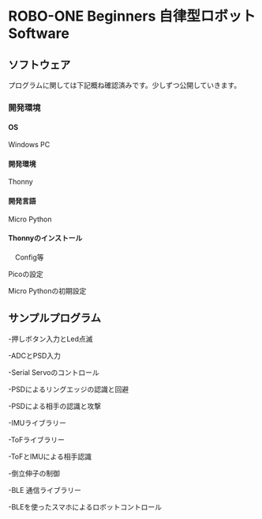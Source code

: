 # ROBO-ONE Beginners 自律型ロボット Software
## ソフトウェア

プログラムに関しては下記概ね確認済みです。少しずつ公開していきます。

### 開発環境
#### OS
Windows PC
#### 開発環境
Thonny
#### 開発言語
Micro Python

#### Thonnyのインストール
　Config等

Picoの設定

Micro Pythonの初期設定


## サンプルプログラム
-押しボタン入力とLed点滅

-ADCとPSD入力

-Serial Servoのコントロール

-PSDによるリングエッジの認識と回避

-PSDによる相手の認識と攻撃

-IMUライブラリー

-ToFライブラリー

-ToFとIMUによる相手認識

-倒立伸子の制御

-BLE 通信ライブラリー

-BLEを使ったスマホによるロボットコントロール
